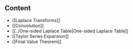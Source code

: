 ## Content 
- [[Laplace Transforms]]
- [[Convolution]]
- [[../One-sided Laplace Table|One-sided Laplace Table]]
- [[Taylor Series Expansion]]
- [[Final Value Theorem]]